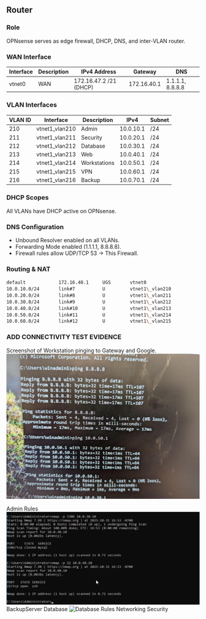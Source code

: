 ## Router

### Role

OPNsense serves as edge firewall, DHCP, DNS, and inter-VLAN router.

### WAN Interface

| Interface | Description | IPv4 Address | Gateway | DNS |
|------------|--------------|---------------|----------|------|
| vtnet0 | WAN | 172.16.47.2 /21 (DHCP) | 172.16.40.1 | 1.1.1.1, 8.8.8.8 |

### VLAN Interfaces

| VLAN ID | Interface | Description | IPv4 | Subnet |
|----------|------------|--------------|--------|---------|
| 210 | vtnet1\_vlan210 | Admin | 10.0.10.1 | /24 |
| 211 | vtnet1\_vlan211 | Security | 10.0.20.1 | /24 |
| 212 | vtnet1\_vlan212 | Database | 10.0.30.1 | /24 |
| 213 | vtnet1\_vlan213 | Web | 10.0.40.1 | /24 |
| 214 | vtnet1\_vlan214 | Workstations | 10.0.50.1 | /24 |
| 215 | vtnet1\_vlan215 | VPN | 10.0.60.1 | /24 |
| 216 | vtnet1\_vlan216 | Backup | 10.0.70.1 | /24 |

### DHCP Scopes

All VLANs have DHCP active on OPNsense.

### DNS Configuration

* Unbound Resolver enabled on all VLANs.
* Forwarding Mode enabled (1.1.1.1, 8.8.8.8).
* Firewall rules allow UDP/TCP 53 → This Firewall.

### Routing \& NAT

```bash
default            172.16.40.1     UGS       vtnet0
10.0.10.0/24       link#7          U         vtnet1\_vlan210
10.0.20.0/24       link#8          U         vtnet1\_vlan211
10.0.30.0/24       link#9          U         vtnet1\_vlan212
10.0.40.0/24       link#10         U         vtnet1\_vlan213
10.0.50.0/24       link#11         U         vtnet1\_vlan214
10.0.60.0/24       link#12         U         vtnet1\_vlan215
```


### ADD CONNECTIVITY TEST EVIDENCE

Screenshot of Workstation pinging to Gateway and Google.
![Web Server Ping Test](./assets/WS%20ping.png)


Admin Rules
![Admin Rules](./assets/Admin%20Rules.png)
BackupServer
Database
<img width="541" height="221" alt="Database Rules" src="https://github.com/user-attachments/assets/16eba1d5-06fa-4989-a174-c62c092a4650" />
Networking 
Security
